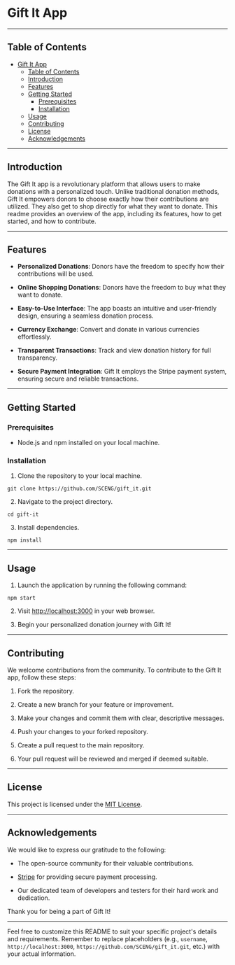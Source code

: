 # Gift It App


---

## Table of Contents

- [Gift It App](#gift-it-app)
  - [Table of Contents](#table-of-contents)
  - [Introduction](#introduction)
  - [Features](#features)
  - [Getting Started](#getting-started)
    - [Prerequisites](#prerequisites)
    - [Installation](#installation)
  - [Usage](#usage)
  - [Contributing](#contributing)
  - [License](#license)
  - [Acknowledgements](#acknowledgements)

---

## Introduction

The Gift It app is a revolutionary platform that allows users to make donations with a personalized touch. Unlike traditional donation methods, Gift It empowers donors to choose exactly how their contributions are utilized. They also get to shop directly for what they want to donate. This readme provides an overview of the app, including its features, how to get started, and how to contribute.

---

## Features

- **Personalized Donations**: Donors have the freedom to specify how their contributions will be used.
  
- **Online Shopping Donations**: Donors have the freedom to buy what they want to donate.

- **Easy-to-Use Interface**: The app boasts an intuitive and user-friendly design, ensuring a seamless donation process.

- **Currency Exchange**: Convert and donate in various currencies effortlessly.

- **Transparent Transactions**: Track and view donation history for full transparency.

- **Secure Payment Integration**: Gift It employs the Stripe payment system, ensuring secure and reliable transactions.

---

## Getting Started

### Prerequisites

- Node.js and npm installed on your local machine.

### Installation

1. Clone the repository to your local machine.

```
git clone https://github.com/SCENG/gift_it.git
```

2. Navigate to the project directory.

```
cd gift-it
```

3. Install dependencies.

```
npm install
```

---

## Usage

1. Launch the application by running the following command:

```
npm start
```

2. Visit [http://localhost:3000](http://localhost:3000) in your web browser.

3. Begin your personalized donation journey with Gift It!

---

## Contributing

We welcome contributions from the community. To contribute to the Gift It app, follow these steps:

1. Fork the repository.

2. Create a new branch for your feature or improvement.

3. Make your changes and commit them with clear, descriptive messages.

4. Push your changes to your forked repository.

5. Create a pull request to the main repository.

6. Your pull request will be reviewed and merged if deemed suitable.

---

## License

This project is licensed under the [MIT License](LICENSE).

---

## Acknowledgements

We would like to express our gratitude to the following:

- The open-source community for their valuable contributions.

- [Stripe](https://stripe.com) for providing secure payment processing.

- Our dedicated team of developers and testers for their hard work and dedication.

Thank you for being a part of Gift It!

---

Feel free to customize this README to suit your specific project's details and requirements. Remember to replace placeholders (e.g., `username`, `http://localhost:3000`, `https://github.com/SCENG/gift_it.git`, etc.) with your actual information.